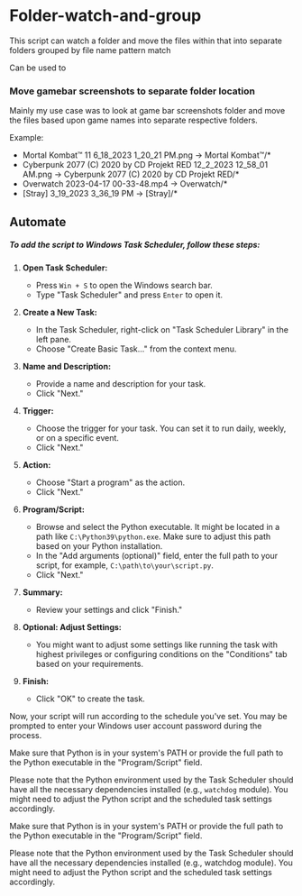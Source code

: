 # Folder-watch-and-group
This script can watch a folder and move the files within that into separate folders grouped by file name pattern match

Can be used to 
### Move gamebar screenshots to separate folder location

Mainly my use case was to look at game bar screenshots folder and move the files based upon game names into separate respective folders.

Example: 
- Mortal Kombat™ 11 6_18_2023 1_20_21 PM.png -> Mortal Kombat™/*
- Cyberpunk 2077 (C) 2020 by CD Projekt RED 12_2_2023 12_58_01 AM.png -> Cyberpunk 2077 (C) 2020 by CD Projekt RED/*
- Overwatch 2023-04-17 00-33-48.mp4 -> Overwatch/*
- [Stray]   3_19_2023 3_36_19 PM -> [Stray]/*


## Automate

##### To add the script to Windows Task Scheduler, follow these steps:
1. **Open Task Scheduler:**
   - Press `Win + S` to open the Windows search bar.
   - Type "Task Scheduler" and press `Enter` to open it.

2. **Create a New Task:**
   - In the Task Scheduler, right-click on "Task Scheduler Library" in the left pane.
   - Choose "Create Basic Task..." from the context menu.

3. **Name and Description:**
   - Provide a name and description for your task.
   - Click "Next."

4. **Trigger:**
   - Choose the trigger for your task. You can set it to run daily, weekly, or on a specific event.
   - Click "Next."

5. **Action:**
   - Choose "Start a program" as the action.
   - Click "Next."

6. **Program/Script:**
   - Browse and select the Python executable. It might be located in a path like `C:\Python39\python.exe`. Make sure to adjust this path based on your Python installation.
   - In the "Add arguments (optional)" field, enter the full path to your script, for example, `C:\path\to\your\script.py`.
   - Click "Next."

7. **Summary:**
   - Review your settings and click "Finish."

8. **Optional: Adjust Settings:**
   - You might want to adjust some settings like running the task with highest privileges or configuring conditions on the "Conditions" tab based on your requirements.

9. **Finish:**
   - Click "OK" to create the task.

Now, your script will run according to the schedule you've set. You may be prompted to enter your Windows user account password during the process.

Make sure that Python is in your system's PATH or provide the full path to the Python executable in the "Program/Script" field.

Please note that the Python environment used by the Task Scheduler should have all the necessary dependencies installed (e.g., `watchdog` module). You might need to adjust the Python script and the scheduled task settings accordingly.

Make sure that Python is in your system's PATH or provide the full path to the Python executable in the "Program/Script" field.

Please note that the Python environment used by the Task Scheduler should have all the necessary dependencies installed (e.g., watchdog module). You might need to adjust the Python script and the scheduled task settings accordingly.
